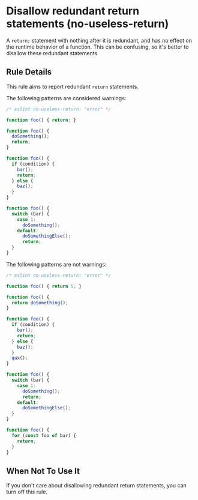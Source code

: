 # Disallow redundant return statements (no-useless-return)

A `return;` statement with nothing after it is redundant, and has no effect on the runtime behavior of a function. This can be confusing, so it's better to disallow these redundant statements

## Rule Details

This rule aims to report redundant `return` statements.

The following patterns are considered warnings:

```js
/* eslint no-useless-return: "error" */

function foo() { return; }

function foo() {
  doSomething();
  return;
}

function foo() {
  if (condition) {
    bar();
    return;
  } else {
    baz();
  }
}

function foo() {
  switch (bar) {
    case 1:
      doSomething();
    default:
      doSomethingElse();
      return;
  }
}

```

The following patterns are not warnings:

```js
/* eslint no-useless-return: "error" */

function foo() { return 5; }

function foo() {
  return doSomething();
}

function foo() {
  if (condition) {
    bar();
    return;
  } else {
    baz();
  }
  qux();
}

function foo() {
  switch (bar) {
    case 1:
      doSomething();
      return;
    default:
      doSomethingElse();
  }
}

function foo() {
  for (const foo of bar) {
    return;
  }
}

```

## When Not To Use It

If you don't care about disallowing redundant return statements, you can turn off this rule.
